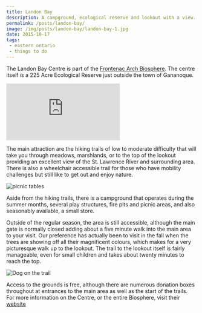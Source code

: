 ```yaml
---
title: Landon Bay
description: A campground, ecological reserve and lookout with a view.
permalink: /posts/landon-bay/
image: /img/posts/landon-bay/landon-bay-1.jpg
date: 2015-10-17
tags:
 - eastern ontario
 - things to do
---
```


The Landon Bay Centre is part of the [Frontenac Arch Biosphere](https://www.frontenacarchbiosphere.ca/explore/walking-and-hiking-trails/hiking-trails/landon-bay-centre "Frontenac Arch Biosphere"). The centre itself is a 225 Acre Ecological Reserve just outside the town of Gananoque.


<div class="google-map">
<iframe src="https://www.google.com/maps/embed?pb=!1m18!1m12!1m3!1d2852.7836969060354!2d-76.07594168460903!3d44.35549447910351!2m3!1f0!2f0!3f0!3m2!1i1024!2i768!4f13.1!3m3!1m2!1s0x4ccd45a8d7020be9%3A0xffc58872b61dccc2!2sLandon+Bay+Centre!5e0!3m2!1sen!2sca!4v1563719451840!5m2!1sen!2sca" frameborder="0" style="border:0" allowfullscreen></iframe>
</div>


The main attraction are the hiking trails of low to moderate difficulty that will take you through meadows, marshlands, or to the top of the lookout providing an excellent view of the St. Lawrence River and surrounding area. There is also a wheelchair accessible trail for those who have mobility challenges but still like to get out and enjoy nature.


![picnic tables](/img/posts/landon-bay/landon-bay-3.jpg "Picnic Tables")


Aside from the hiking trails, there is a campground that operates during the summer months, several play structures, fire pits and picnic areas, and also seasonably available, a small store.


Outside of the regular season, the area is still accessible, although the main gate is normally closed adding about a five minute walk into the main area to your visit. Our preference has actually been to visit in the fall when the trees are showing off all their magnificent colours, which makes for a very picturesque walk up to the lookout. The trail to the lookout itself is fairly manageable, even for small children and takes about twenty minutes to reach the top. 


![Dog on the trail](/img/posts/landon-bay/landon-bay-2.jpg "Dog on the trail")


Access to the grounds is free, although there are numerous donation boxes throughout at entrances to the main area as well as the start of the trails. For more information on the Centre, or the entire Biosphere, visit their [website](https://www.frontenacarchbiosphere.ca/explore/walking-and-hiking-trails/hiking-trails/landon-bay-centre "Landon Bay Centre Website")